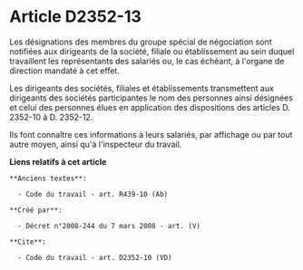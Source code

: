 # Article D2352-13

Les désignations des membres du groupe spécial de négociation sont notifiées aux dirigeants de la société, filiale ou
établissement au sein duquel travaillent les représentants des salariés ou, le cas échéant, à l'organe de direction mandaté à
cet effet. 

Les dirigeants des sociétés, filiales et établissements transmettent aux dirigeants des sociétés participantes le nom des
personnes ainsi désignées et celui des personnes élues en application des dispositions des articles D. 2352-10 à D. 2352-12. 

Ils font connaître ces informations à leurs salariés, par affichage ou par tout autre moyen, ainsi qu'à l'inspecteur du
travail.

**Liens relatifs à cet article**

	**Anciens textes**:

	  - Code du travail - art. R439-10 (Ab)

	**Créé par**:

	  - Décret n°2008-244 du 7 mars 2008 - art. (V)

	**Cite**:

	  - Code du travail - art. D2352-10 (VD)
